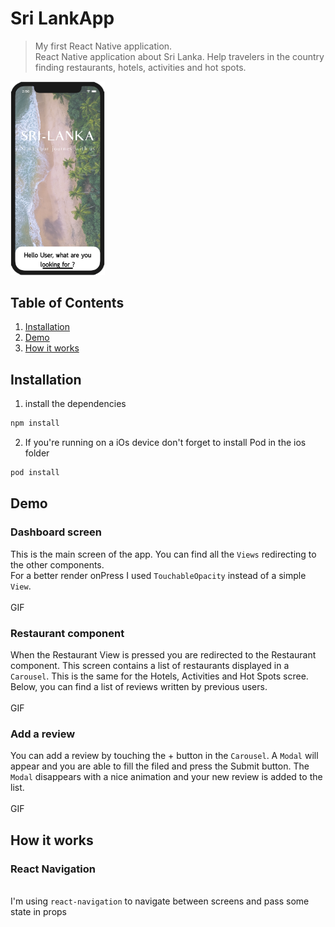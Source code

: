 # Sri LankApp
> My first React Native application.
> <br> React Native application about Sri Lanka. Help travelers in the country finding restaurants, hotels, activities and hot spots.

<img id="screenshot" src="/Components/Images/Screenshot1.png" height="30%" width="30%" >

## Table of Contents

1. [Installation](#installation)
2. [Demo](#demo)
3. [How it works](#how-it-works)

## Installation

1. install the dependencies
```sh
npm install
```
2. If you're running on a iOs device don't forget to install Pod in the ios folder
```sh
pod install
```
## Demo
### Dashboard screen
This is the main screen of the app. You can find all the `Views` redirecting to the other components.
<br> For a better render onPress I used `TouchableOpacity` instead of a simple `View`.
<br><br> GIF

### Restaurant component
When the Restaurant View is pressed you are redirected to the Restaurant component. This screen contains a list of restaurants displayed in a `Carousel`. This is the same for the Hotels, Activities and Hot Spots scree.
<br> Below, you can find a list of reviews written by previous users.
<br><br> GIF

### Add a review
You can add a review by touching the + button in the `Carousel`. A `Modal` will appear and you are able to fill the filed and press the Submit button. The `Modal` disappears with a nice animation and your new review is added to the list.
<br><br> GIF

## How it works
### React Navigation
<br> I'm using `react-navigation` to navigate between screens and pass some state in props
